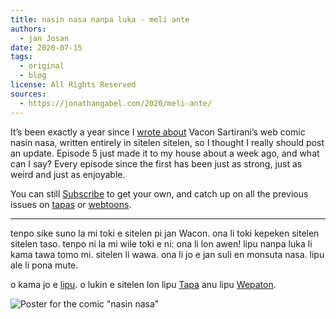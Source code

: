 ```yaml
---
title: nasin nasa nanpa luka - meli ante
authors:
  - jan Josan
date: 2020-07-15
tags:
  - original
  - blog
license: All Rights Reserved
sources:
  - https://jonathangabel.com/2020/meli-ante/
---
```


It’s been exactly a year since I [wrote about][previous post] Vacon Sartirani’s web comic nasin nasa, written entirely in sitelen sitelen, so I thought I really should post an update. Episode 5 just made it to my house about a week ago, and what can I say? Every episode since the first has been just as strong, just as weird and just as enjoyable.

You can still [Subscribe][Patreon] to get your own, and catch up on all the previous issues on [tapas][Tapas] or [webtoons][Webtoons].

---

tenpo sike suno la mi toki e sitelen pi jan Wacon. ona li toki kepeken sitelen sitelen taso. tenpo ni la mi wile toki e ni: ona li lon awen! lipu nanpa luka li kama tawa tomo mi. sitelen li wawa. ona li jo e jan suli en monsuta nasa. lipu ale li pona mute.

o kama jo e [lipu][Patreon]. o lukin e sitelen lon lipu [Tapa][Tapas] anu lipu [Wepaton][Webtoons].

![Poster for the comic "nasin nasa"](https://jonathangabel.com/images/t47_tokipona/jan_ante/t47.janWakon.meli_ante_l.png)

[previous post]: https://jonathangabel.com/2019/sike-noka/
[Patreon]: https://www.patreon.com/bePatron?utm_source=webtoons&utm_medium=link&utm_campaign=vaconsartirani&u=21118728&redirect_uri=http%3A%2F%2Fm.webtoons.com%2Fchallenge%2FpatreonCallback
[Tapas]: https://tapas.io/series/Nasin-Nasa
[Webtoons]: https://www.webtoons.com/en/challenge/nasin-nasa/list?title_no=303628
